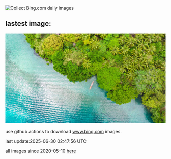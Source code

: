 ![Collect Bing.com daily images](https://github.com/counter2015/bing-daily-images/workflows/Collect%20Bing.com%20daily%20images/badge.svg)
## lastest image:
![](images/img.jpg)

use github actions to download www.bing.com images.

last update:2025-06-30 02:47:56 UTC

all images since 2020-05-10 [here](https://github.com/counter2015/bing-daily-images/tree/master/images) 
